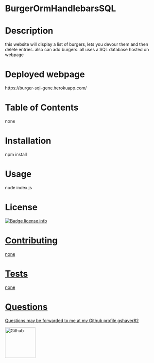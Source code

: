 # BurgerOrmHandlebarsSQL
# Description
this website will display a list of burgers, lets you devour them and then delete entries. also can add burgers. all uses a SQL database hosted on webpage
# Deployed webpage
https://burger-sql-gene.herokuapp.com/
# Table of Contents
none
# Installation
npm install
# Usage
node index.js
# License
<a href='https://opensource.org/licenses/MIT'><img alt='Badge' src='https://img.shields.io/badge/License-MIT-yellow.svg'>
license info

# Contributing
none
# Tests
none
# Questions
 Questions may be forwarded to me at my Github profile
<a href='https://github.com/gshaver82'>gshaver82</a>

<img src='https://avatars3.githubusercontent.com/u/52022933?v=4' alt=Github profile picture width=100>
